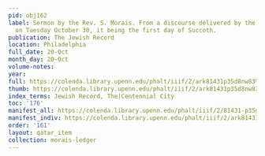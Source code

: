 ```yaml
---
pid: obj162
label: Sermon by the Rev. S. Morais. From a discourse delivered by the Rev. S. Morais,
  on Tuesday October 30, it being the first day of Succoth.
publication: The Jewish Record
location: Philadelphia
full_date: 20-Oct
month_day: 20-Oct
volume-notes:
year:
full: https://colenda.library.upenn.edu/phalt/iiif/2/ark81431p35d8nw83%2FSHA256E-s8541682--599b929354fc3bd52f7b6543998ebbc75d8801c20b266995e3312d3dbd0a59b5.jpeg/full/3500,/0/default.jpg
thumb: https://colenda.library.upenn.edu/phalt/iiif/2/ark81431p35d8nw83%2FSHA256E-s8541682--599b929354fc3bd52f7b6543998ebbc75d8801c20b266995e3312d3dbd0a59b5.jpeg/full/!200,200/0/default.jpg
index_terms: Jewish Record, The|Centennial City
toc: '176'
manifest_all: https://colenda.library.upenn.edu/phalt/iiif/2/81431-p35d8nw83/manifest
manifest_indiv: https://colenda.library.upenn.edu/phalt/iiif/2/ark81431p35d8nw83%2FSHA256E-s8541682--599b929354fc3bd52f7b6543998ebbc75d8801c20b266995e3312d3dbd0a59b5.jpeg
order: '161'
layout: qatar_item
collection: morais-ledger
---
```


